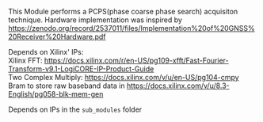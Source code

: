This Module performs a PCPS(phase coarse phase search) acquisiton technique. Hardware implementation was inspired by https://zenodo.org/record/2537011/files/Implementation%20of%20GNSS%20Receiver%20Hardware.pdf


Depends on Xilinx' IPs: </br>
Xilinx FFT: https://docs.xilinx.com/r/en-US/pg109-xfft/Fast-Fourier-Transform-v9.1-LogiCORE-IP-Product-Guide </br>
Two Complex Multiply: https://docs.xilinx.com/v/u/en-US/pg104-cmpy </br>
Bram to store raw baseband data in https://docs.xilinx.com/v/u/8.3-English/pg058-blk-mem-gen </br>

Depends on IPs in the `sub_modules` folder

